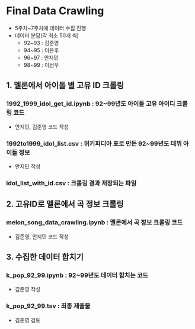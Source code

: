 # Final Data Crawling

- 5주차~7주차에 데이터 수집 진행
- 데이터 분담(각 최소 50개 씩)
  - 92~93 : 김준영
  - 94~95 : 이은후
  - 96~97 : 안지민
  - 98~99 : 이선우

## 1. 멜론에서 아이돌 별 고유 ID 크롤링

### 1992_1999_idol_get_id.ipynb : 92~99년도 아이돌 고유 아이디 크롤링 코드

- 안지민, 김준영 코드 작성

### 1992to1999_idol_list.csv : 위키피디아 표로 만든 92~99년도 데뷔 아이돌 정보

- 안지민 작성

### idol_list_with_id.csv : 크롤링 결과 저장되는 파일



## 2. 고유ID로 멜론에서 곡 정보 크롤링

### melon_song_data_crawling.ipynb :  멜론에서 곡 정보 크롤링 코드

- 김준영, 안지민 코드 작성



## 3. 수집한 데이터 합치기

### k_pop_92_99.ipynb : 92~99년도 데이터 합치는 코드

- 김준영 작성

### k_pop_92_99.tsv : 최종 제출물

- 김준영 검토

